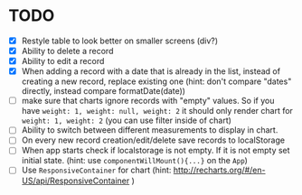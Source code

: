 # TODO

 - [x] Restyle table to look better on smaller screens (div?)
 - [x] Ability to delete a record
 - [x] Ability to edit a record
 - [x] When adding a record with a date that is already in the list, instead of creating a new record, replace existing one (hint: don't compare "dates" directly, instead compare formatDate(date))
 - [ ] make sure that charts ignore records with "empty" values. So if you have `weight: 1, weight: null, weight: 2` it should only render chart for `weight: 1, weight: 2` (you can use filter inside of chart)
 - [ ] Ability to switch between different measurements to display in chart.
 - [ ] On every new record creation/edit/delete save records to localStorage
 - [ ] When app starts check if localstorage is not empty. If it is not empty set initial state. (hint: use `componentWillMount(){...}` on the `App`)
 - [ ] Use `ResponsiveContainer` for chart (hint: http://recharts.org/#/en-US/api/ResponsiveContainer )